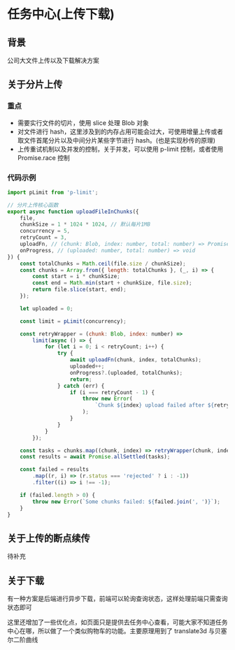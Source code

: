 # 任务中心(上传下载)

## 背景

公司大文件上传以及下载解决方案

## 关于分片上传

### 重点

- 需要实行文件的切片，使用 slice 处理 Blob 对象
- 对文件进行 hash，这里涉及到的内存占用可能会过大，可使用增量上传或者取文件首尾分片以及中间分片某些字节进行 hash。(也是实现秒传的原理)
- 上传重试机制以及并发的控制，关于并发，可以使用 p-limit 控制，或者使用 Promise.race 控制

### 代码示例

```js
import pLimit from 'p-limit';

// 分片上传核心函数
export async function uploadFileInChunks({
	file,
	chunkSize = 1 * 1024 * 1024, // 默认每片1MB
	concurrency = 5,
	retryCount = 3,
	uploadFn, // (chunk: Blob, index: number, total: number) => Promise
	onProgress, // (uploaded: number, total: number) => void
}) {
	const totalChunks = Math.ceil(file.size / chunkSize);
	const chunks = Array.from({ length: totalChunks }, (_, i) => {
		const start = i * chunkSize;
		const end = Math.min(start + chunkSize, file.size);
		return file.slice(start, end);
	});

	let uploaded = 0;

	const limit = pLimit(concurrency);

	const retryWrapper = (chunk: Blob, index: number) =>
		limit(async () => {
			for (let i = 0; i < retryCount; i++) {
				try {
					await uploadFn(chunk, index, totalChunks);
					uploaded++;
					onProgress?.(uploaded, totalChunks);
					return;
				} catch (err) {
					if (i === retryCount - 1) {
						throw new Error(
							`Chunk ${index} upload failed after ${retryCount} attempts`
						);
					}
				}
			}
		});

	const tasks = chunks.map((chunk, index) => retryWrapper(chunk, index));
	const results = await Promise.allSettled(tasks);

	const failed = results
		.map((r, i) => (r.status === 'rejected' ? i : -1))
		.filter((i) => i !== -1);

	if (failed.length > 0) {
		throw new Error(`Some chunks failed: ${failed.join(', ')}`);
	}
}
```

## 关于上传的断点续传
待补充

## 关于下载

有一种方案是后端进行异步下载，前端可以轮询查询状态，这样处理前端只需查询状态即可

这里还增加了一些优化点，如页面只是提供去任务中心查看，可能大家不知道任务中心在哪，所以做了一个类似购物车的功能。主要原理用到了 translate3d 与贝塞尔二阶曲线
